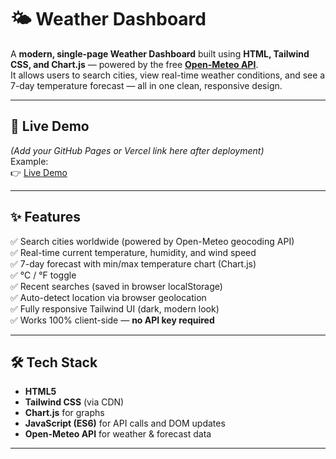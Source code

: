 # 🌤️ Weather Dashboard

A **modern, single-page Weather Dashboard** built using **HTML, Tailwind CSS, and Chart.js** — powered by the free **[Open-Meteo API](https://open-meteo.com/)**.  
It allows users to search cities, view real-time weather conditions, and see a 7-day temperature forecast — all in one clean, responsive design.

---

## 🚀 Live Demo

_(Add your GitHub Pages or Vercel link here after deployment)_  
Example:  
👉 [Live Demo](https://Kaungkhantk3.github.io/Weather_Dashboard/)

---

## ✨ Features

✅ Search cities worldwide (powered by Open-Meteo geocoding API)  
✅ Real-time current temperature, humidity, and wind speed  
✅ 7-day forecast with min/max temperature chart (Chart.js)  
✅ °C / °F toggle  
✅ Recent searches (saved in browser localStorage)  
✅ Auto-detect location via browser geolocation  
✅ Fully responsive Tailwind UI (dark, modern look)  
✅ Works 100% client-side — **no API key required**

---

## 🛠️ Tech Stack

- **HTML5**
- **Tailwind CSS** (via CDN)
- **Chart.js** for graphs
- **JavaScript (ES6)** for API calls and DOM updates
- **Open-Meteo API** for weather & forecast data

---
